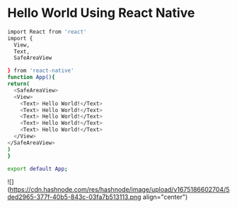 # Hello World Using React Native

```bash
import React from 'react'
import {
  View,
  Text,
  SafeAreaView

} from 'react-native'
function App(){
return(
  <SafeAreaView>
  <View>
    <Text> Hello World!</Text>
    <Text> Hello World!</Text>
    <Text> Hello World!</Text>
    <Text> Hello World!</Text>
    <Text> Hello World!</Text>
  </View>
</SafeAreaView>
)
}

export default App;
```

![](https://cdn.hashnode.com/res/hashnode/image/upload/v1675186602704/5ded2965-377f-40b5-843c-03fa7b513113.png align="center")